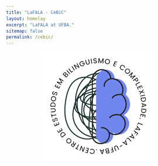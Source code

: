 ```yaml
---
title: "LaFALA - CeBiC"
layout: homelay
excerpt: "LaFALA at UFBA."
sitemap: false
permalink: /cebic/
---
```



<p align="center">
  <img src="/images/logocentro.png" width="300"/>
</p>
